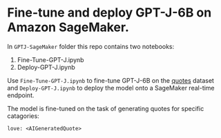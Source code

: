 # Fine-tune and deploy GPT-J-6B on Amazon SageMaker. 

In `GPTJ-SageMaker` folder this repo contains two notebooks:
1. Fine-Tune-GPT-J.ipynb
2. Deploy-GPT-J.ipynb

Use `Fine-Tune-GPT-J.ipynb` to fine-tune GPT-J-6B on the [quotes](https://www.kaggle.com/datasets/akmittal/quotes-dataset) dataset and `Deploy-GPT-J.ipynb` to deploy the model onto a SageMaker real-time endpoint.

The model is fine-tuned on the task of generating quotes for specific catagories:
```
love: <AIGeneratedQuote>
```
